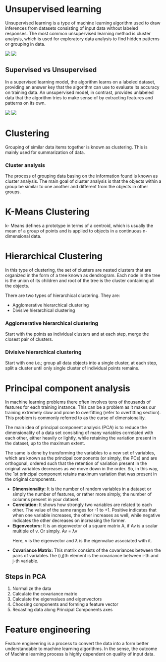 # Unsupervised learning

Unsupervised learning is a type of machine learning algorithm used to draw inferences from datasets consisting of input data without labeled responses. The most common unsupervised learning method is cluster analysis, which is used for exploratory data analysis to find hidden patterns or grouping in data.

<img src='https://static.javatpoint.com/tutorial/machine-learning/images/unsupervised-machine-learning-2.png'>

<img src='https://cdn.educba.com/academy/wp-content/uploads/2019/10/Unsupervised-Machine-Learning.jpg'>

<h2>Supervised vs Unsupervised</h2>

In a supervised learning model, the algorithm learns on a labeled dataset, providing an answer key that the algorithm can use to evaluate its accuracy on training data. An unsupervised model, in contrast, provides unlabeled data that the algorithm tries to make sense of by extracting features and patterns on its own.

<img src='https://static.javatpoint.com/tutorial/machine-learning/images/difference-between-supervised-and-unsupervised-learning.jpg'>

<img src='https://www.researchgate.net/profile/Zhenyu_Wen/publication/336642133/figure/fig3/AS:815304842170368@1571395230317/Examples-of-Supervised-Learning-Linear-Regression-and-Unsupervised-Learning.png'>

# Clustering

Grouping of similar data items together is known as clustering. This is mainly
used for summarization of data.

<h3>Cluster analysis</h3>

The process of grouping data basing on the information found is known as
cluster analysis. The main goal of cluster analysis is that the objects within a
group be similar to one another and different from the objects in other groups.

# K-Means Clustering

k- Means defines a prototype in terms of a centroid, which is usually the mean
of a group of points and is applied to objects in a continuous n-dimensional data.

# Hierarchical Clustering

In this type of clustering, the set of clusters are nested clusters that are
organized in the form of a tree known as dendrogram. Each node in the tree
is the union of its children and root of the tree is the cluster containing all the
objects.

There are two types of hierarchical clustering. They are:

<ul>
  <li>Agglomerative hierarchical clustering</li>
  <li>Divisive hierarchical clustering</li>
</ul>

<h3>Agglomerative hierarchical clustering</h3>

Start with the points as individual clusters and at each step, merge the closest
pair of clusters.

<h3>Divisive hierarchical clustering</h3>

Start with one i.e.; group all data objects into a single cluster, at each step,
split a cluster until only single cluster of individual points remains.

# Principal component analysis

In machine learning problems there often involves tens of thousands of
features for each training instance. This can be a problem as it makes our
training extremely slow and prone to overfitting (refer to overfitting section).
This problem is commonly referred to as the curse of dimensionality.

The main idea of principal component analysis (PCA) is to reduce the
dimensionality of a data set consisting of many variables correlated with
each other, either heavily or lightly, while retaining the variation present in
the dataset, up to the maximum extent.

The same is done by transforming
the variables to a new set of variables, which are known as the principal
components (or simply, the PCs) and are orthogonal, ordered such that the
retention of variation present in the original variables decreases as we move
down in the order. So, in this way, the 1st principal component retains
maximum variation that was present in the original components.

<ul>
  
  <li><b>Dimensionality:</b> It is the number of random variables in a dataset
or simply the number of features, or rather more simply, the number of
columns present in your dataset.</li>
  <li><b>Correlation:</b> It shows how strongly two variables are related to each
other. The value of the same ranges for -1 to +1. Positive indicates that
when one variable increases, the other increases as well, while negative
  indicates the other decreases on increasing the former.</li>
  <li><b>Eigenvectors:</b> It is an eigenvector of a square matrix A, if Av is a
scalar multiple of v. Or simply.
Av = ƛv

Here, v is the eigenvector and ƛ is the eigenvalue associated with it.</li>
  <li><b>Covariance Matrix:</b> This matrix consists of the covariances
between the pairs of variables.The (i,j)th element is the covariance
  between i-th and j-th variable.</li>
  
</ul>

<h2>Steps in PCA</h2>

<ol>
  <li>Normalize the data</li>
  <li>Calculate the covariance matrix</li>
  <li>Calculate the eigenvalues and eigenvectors</li>
  <li>Choosing components and forming a feature vector</li>
  <li>Recasting data along Principal Components axes</li>
</ol>

# Feature engineering

Feature engineering is a process to convert the data into a form better
understandable to machine learning algorithms.
In the sense, the outcome of Machine learning process is highly dependent
on quality of input data.
